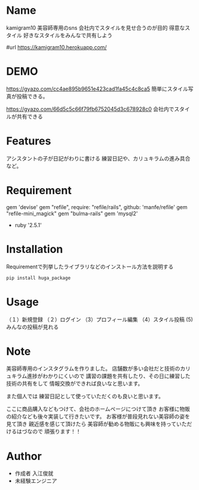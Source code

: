 # Name
kamigram10
美容師専用のsns
会社内でスタイルを見せ合うのが目的
得意なスタイル
好きなスタイルをみんなで共有しよう
 
#url
https://kamigram10.herokuapp.com/

# DEMO
 
https://gyazo.com/cc4ae895b9651e423cad1fa45c4c8ca5
簡単にスタイル写真が投稿できる。

https://gyazo.com/66d5c5c66f79fb6752045d3c678928c0
会社内でスタイルが共有できる

 
# Features
アシスタントの子が日記がわりに書ける
練習日記や、カリュキラムの進み具合など。
 
# Requirement

gem 'devise'
gem "refile", require: "refile/rails", github: 'manfe/refile'
gem "refile-mini_magick"
gem "bulma-rails"
gem 'mysql2'
* ruby '2.5.1'

 
# Installation
 
Requirementで列挙したライブラリなどのインストール方法を説明する
 
```bash
pip install huga_package
```
 
# Usage
（１）新規登録
（２）ログイン
（3）プロフィール編集
（4）スタイル投稿
(5)みんなの投稿が見れる
# Note
 美容師専用のインスタグラムを作りました。
 店舗数が多い会社だと技術のカリュキラム進捗がわかりにくいので
 講習の課題を共有したり、その日に練習した技術の共有をして
 情報交換ができれば良いなと思います。
 
 また個人では
 練習日記として使っていただくのも良いと思います。
 

 ここに商品購入などもつけて、会社のホームページにつけて頂き
 お客様に物販の紹介なども後々実装して行きたいです。
 お客様が普段見れない美容師の姿を見て頂き
 親近感を感じて頂けたら
 美容師が勧める物販にも興味を持っていただけるはづなので
 頑張ります！！

# Author
* 作成者 入江俊就
* 未経験エンジニア
 

